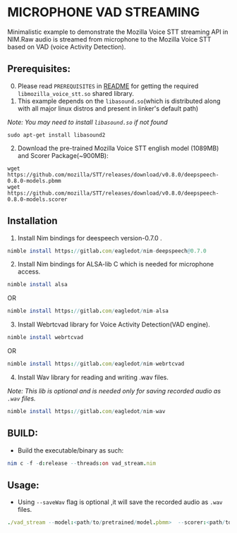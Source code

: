 # MICROPHONE VAD STREAMING
Minimalistic example to demonstrate the Mozilla Voice STT streaming  API in NIM.Raw audio is streamed from microphone to the Mozilla Voice STT based on VAD (voice Activity Detection).

## Prerequisites:
0) Please read ``PREREQUISITES`` in [README](../README.md)  for getting the required ``libmozilla_voice_stt.so`` shared library.
1) This example depends on the ``libasound.so``(which is distributed along with all major linux distros and present in linker's default path)

_Note:  You may need to install ``libasound.so``  if not found_
```
sudo apt-get install libasound2
```
2) Download the pre-trained Mozilla Voice STT english model (1089MB) and Scorer Package(~900MB):

```
wget https://github.com/mozilla/STT/releases/download/v0.8.0/deepspeech-0.8.0-models.pbmm
wget https://github.com/mozilla/STT/releases/download/v0.8.0/deepspeech-0.8.0-models.scorer
```


## Installation

1. Install Nim bindings for deespeech version-0.7.0 .
```nim
nimble install https://gitlab.com/eagledot/nim-deepspeech@0.7.0
```

2. Install Nim bindings for ALSA-lib C which is  needed for microphone access.
```nim
nimble install alsa
```

OR

```nim
nimble install https://gitlab.com/eagledot/nim-alsa
```

3. Install Webrtcvad library for Voice Activity Detection(VAD engine).
```nim
nimble install webrtcvad
```  
OR

```nim
nimble install https://gitlab.com/eagledot/nim-webrtcvad
```

4.  Install Wav library for reading and writing .wav files.

_Note: This lib is optional and is needed only  for saving recorded audio as ``.wav`` files._
```nim
nimble install https://gitlab.com/eagledot/nim-wav
```

## BUILD:
*  Build the executable/binary as such:
```nim
nim c -f -d:release --threads:on vad_stream.nim
```

## Usage:
* Using ``--saveWav`` flag is optional ,it will save the recorded audio as `.wav` files. 
``` nim 
./vad_stream --model:<path/to/pretrained/model.pbmm>  --scorer:<path/to/.scorer>  --saveWav
```





